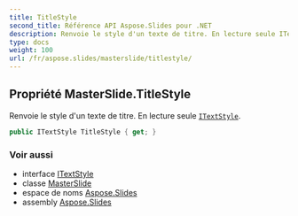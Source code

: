 ```yaml
---
title: TitleStyle
second_title: Référence API Aspose.Slides pour .NET
description: Renvoie le style d'un texte de titre. En lecture seule ITextStyle aspose.slides/itextstyle.
type: docs
weight: 100
url: /fr/aspose.slides/masterslide/titlestyle/
---
```


## Propriété MasterSlide.TitleStyle

Renvoie le style d'un texte de titre. En lecture seule [`ITextStyle`](../../itextstyle).

```csharp
public ITextStyle TitleStyle { get; }
```

### Voir aussi

* interface [ITextStyle](../../itextstyle)
* classe [MasterSlide](../../masterslide)
* espace de noms [Aspose.Slides](../../masterslide)
* assembly [Aspose.Slides](../../../)

<!-- NE PAS ÉDITER : généré par xmldocmd pour Aspose.Slides.dll -->